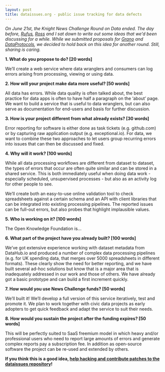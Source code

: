 ```yaml
---
layout: post
title: dataissues.org - public issue tracking for data defects
---
```


*On June 21st, the Knight News Challenge Round on Data ended. The day before, 
[Rufus](http://rufuspollock.org/), [Ross](https://twitter.com/rossjones) and
I sat down to write out some ideas that we'd been discussing for a while. While
we submitted proposals for [Grano](/2012/07/09/grano.html) and [DataProtocols](http://newschallenge.tumblr.com/post/25576949597/data-protocols-rough-consensus-running-code-and), we decided to hold back on this idea for another round. Still, sharing is caring.*

**1. What do you propose to do? [20 words]**

We’ll create a web service where data wranglers and consumers can log errors arising from processing, viewing or using data.

**2. How will your project make data more useful? [50 words]**

All data has errors. While data quality is often talked about, the best practice for data apps is often to have half a paragraph on the ‘about’ page. We want to build a service that is useful to data wranglers, but can also serve as documentation for end-users and basis for further discussion.

**3. How is your project different from what already exists? [30 words]**

Error reporting for software is either done as task tickets (e.g. github.com) or by capturing raw application output (e.g. exceptional.io). For data, we want to combine these two approaches to let users group recurring errors into issues that can then be discussed and fixed. 

**4. Why will it work? [100 words]**

While all data processing workflows are different from dataset to dataset, the types of errors that occur are often quite similar and can be stored in a shared service. This is both immediately useful when doing data work - especially scheduled, unsupervised processes - but also as an activity log for other people to see. 

We’ll create both an easy-to-use online validation tool to check spreadsheets against a certain schema and an API with client libraries that can be integrated into existing processing pipelines. The reported issues can be full-out errors, but also probes that highlight implausible values.

**5. Who is working on it? [100 words]**

The Open Knowledge Foundation is... 

**6. What part of the project have you already built? [100 words]**

We’ve got extensive experience working with dataset metadata from DataHub.io and produced a number of complex data processing pipelines (e.g. for UK spending data, that merges over 5000 spreadsheets in different formats). These clearly show the need for better reporting, and we have built several ad-hoc solutions but know that is a major area that is inadequately addressed in our work and those of others. We have already got a basic prototype and can build a first increment quickly.

**7. How would you use News Challenge funds? [50 words]**

We’ll built it! We’ll develop a full version of this service iteratively, test and promote it. We plan to work together with civic data projects as early adopters to get quick feedback and adapt the service to suit their needs. 

**8. How would you sustain the project after the funding expires? [50 words]**

This will be perfectly suited to SaaS freemium model in which heavy and/or professional users who need to report large amounts of errors and generate complex reports pay a subscription fee. In addition as open-source software the project can be re-used and extended by others.

**If you think this is a good idea, [help hacking and contribute patches to the dataissues repository](http://github.com/okfn/dataissues)!**
